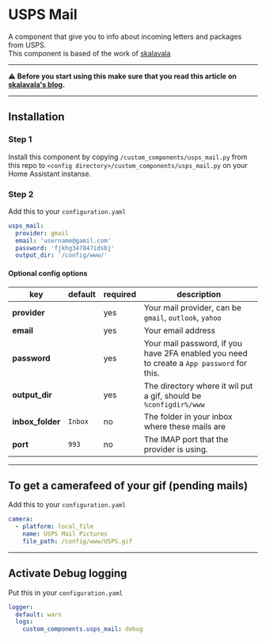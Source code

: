 # USPS Mail

A component that give you to info about incoming letters and packages from USPS.\
This component is based of the work of [skalavala](https://github.com/skalavala)

***
⚠️ **Before you start using this make sure that you read this article on [skalavala's blog](https://skalavala.github.io/usps/).**
***

## Installation

### Step 1

Install this component by copying `/custom_components/usps_mail.py` from this repo to `<config directory>/custom_components/usps_mail.py` on your Home Assistant instanse.

### Step 2

Add this to your `configuration.yaml`

```yaml
usps_mail:
  provider: gmail
  email: 'username@gamil.com'
  password: 'fjkhg347847idsbj'
  output_dir: '/config/www/'
```

#### Optional config options

| key | default | required | description
| --- | --- | --- | ---
| **provider** | | yes | Your mail provider, can be `gmail`, `outlook`, `yahoo`
| **email** | | yes | Your email address
| **password** | | yes | Your mail password, if you have 2FA enabled you need to create a `App password` for this.
| **output_dir** | | yes | The directory where it wil put a gif, should be `%configdir%/www`
| **inbox_folder** | `Inbox` | no | The folder in your inbox where these mails are
| **port** | `993` | no | The IMAP port that the provider is using.

***

## To get a camerafeed of your gif (pending mails)

Add this to your `configuration.yaml`

```yaml
camera:
  - platform: local_file
    name: USPS Mail Pictures
    file_path: /config/www/USPS.gif
```

***

## Activate Debug logging

Put this in your `configuration.yaml`

```yaml
logger:
  default: warn
  logs:
    custom_components.usps_mail: debug
```
